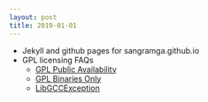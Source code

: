 ```yaml
---
layout: post
title: 2019-01-01
---
```


* Jekyll and github pages for sangramga.github.io
* GPL licensing FAQs
    * [GPL Public Availability](https://www.gnu.org/licenses/gpl-faq.en.html#DoesTheGPLRequireAvailabilityToPublic) 
    * [GPL Binaries Only](https://www.gnu.org/licenses/gpl-faq.en.html#UnchangedJustBinary) 
    * [LibGCCException](https://www.gnu.org/licenses/gpl-faq.en.html#LibGCCException) 
